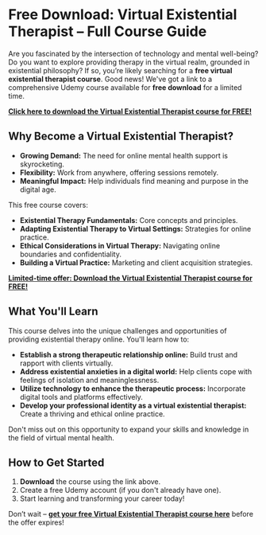 # Free Download: Virtual Existential Therapist – Full Course Guide

Are you fascinated by the intersection of technology and mental well-being? Do you want to explore providing therapy in the virtual realm, grounded in existential philosophy? If so, you’re likely searching for a **free virtual existential therapist course**. Good news! We've got a link to a comprehensive Udemy course available for **free download** for a limited time.

[**Click here to download the Virtual Existential Therapist course for FREE!**](https://udemywork.com/virtual-existential-therapist)

## Why Become a Virtual Existential Therapist?

*   **Growing Demand:** The need for online mental health support is skyrocketing.
*   **Flexibility:** Work from anywhere, offering sessions remotely.
*   **Meaningful Impact:** Help individuals find meaning and purpose in the digital age.

This free course covers:

*   **Existential Therapy Fundamentals:** Core concepts and principles.
*   **Adapting Existential Therapy to Virtual Settings:** Strategies for online practice.
*   **Ethical Considerations in Virtual Therapy:** Navigating online boundaries and confidentiality.
*   **Building a Virtual Practice:** Marketing and client acquisition strategies.

[**Limited-time offer: Download the Virtual Existential Therapist course for FREE!**](https://udemywork.com/virtual-existential-therapist)

## What You'll Learn

This course delves into the unique challenges and opportunities of providing existential therapy online. You'll learn how to:

*   **Establish a strong therapeutic relationship online:** Build trust and rapport with clients virtually.
*   **Address existential anxieties in a digital world:** Help clients cope with feelings of isolation and meaninglessness.
*   **Utilize technology to enhance the therapeutic process:** Incorporate digital tools and platforms effectively.
*   **Develop your professional identity as a virtual existential therapist:** Create a thriving and ethical online practice.

Don't miss out on this opportunity to expand your skills and knowledge in the field of virtual mental health.

## How to Get Started

1.  **Download** the course using the link above.
2.  Create a free Udemy account (if you don't already have one).
3.  Start learning and transforming your career today!

Don’t wait – **[get your free Virtual Existential Therapist course here](https://udemywork.com/virtual-existential-therapist)** before the offer expires!
